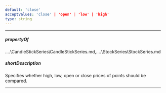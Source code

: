 ```yaml
---
default: 'close'
acceptValues: 'close' | 'open' | 'low' | 'high'
type: string
---
```

---
##### propertyOf
..\..\CandleStickSeries\CandleStickSeries.md,..\..\StockSeries\StockSeries.md

##### shortDescription
Specifies whether high, low, open or close prices of points should be compared.

---
